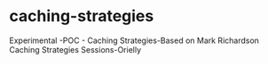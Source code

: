 # caching-strategies
Experimental -POC - Caching Strategies-Based on Mark Richardson Caching Strategies Sessions-Orielly 
